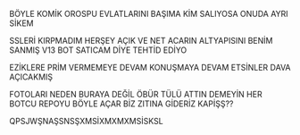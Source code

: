 BÖYLE KOMİK OROSPU EVLATLARINI BAŞIMA KİM SALIYOSA ONUDA AYRI SİKEM

SSLERİ KIRPMADIM HERŞEY AÇIK VE NET ACARIN ALTYAPISINI BENİM SANMIŞ V13 BOT SATICAM DİYE TEHTİD EDİYO

EZİKLERE PRİM VERMEMEYE DEVAM KONUŞMAYA DEVAM ETSİNLER DAVA AÇICAKMIŞ

FOTOLARI NEDEN BURAYA DEĞİL ÖBÜR TÜLÜ ATTIN DEMEYİN HER BOTCU REPOYU BÖYLE AÇAR BİZ ZITINA GİDERİZ KAPİŞŞ??

QPSJWŞNAŞSNSŞXMSİXMXMXMSİSKSL

